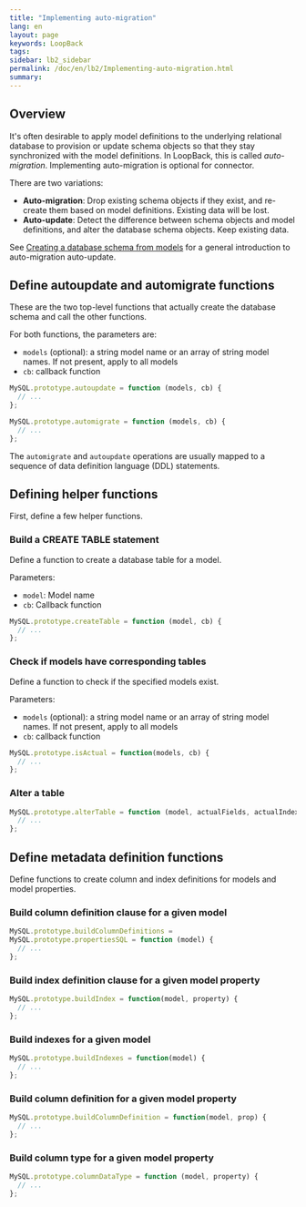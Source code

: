 ```yaml
---
title: "Implementing auto-migration"
lang: en
layout: page
keywords: LoopBack
tags:
sidebar: lb2_sidebar
permalink: /doc/en/lb2/Implementing-auto-migration.html
summary:
---
```


## Overview

It's often desirable to apply model definitions to the underlying relational database to provision or update schema objects so that they stay synchronized with the model definitions.
In LoopBack, this is called _auto-migration_. Implementing auto-migration is optional for connector.

There are two variations:

* **Auto-migration**: Drop existing schema objects if they exist, and re-create them based on model definitions. Existing data will be lost.
* **Auto-update**: Detect the difference between schema objects and model definitions, and alter the database schema objects. Keep existing data.

See [Creating a database schema from models](/doc/{{page.lang}}/lb2/Creating-a-database-schema-from-models.html) for a general introduction to auto-migration auto-update.

## Define autoupdate and automigrate functions

These are the two top-level functions that actually create the database schema and call the other functions.

For both functions, the parameters are:

* `models` (optional): a string model name or an array of string model names. If not present, apply to all models
* `cb`: callback function

```javascript
MySQL.prototype.autoupdate = function (models, cb) {
  // ...
};

MySQL.prototype.automigrate = function (models, cb) {
  // ...
};
```

The `automigrate` and `autoupdate` operations are usually mapped to a sequence of data definition language (DDL) statements.

## Defining helper functions

First, define a few helper functions.

### Build a CREATE TABLE statement

Define a function to create a database table for a model.

Parameters:

* `model`: Model name
* `cb`: Callback function

```javascript
MySQL.prototype.createTable = function (model, cb) {
  // ...
};
```

### Check if models have corresponding tables

Define a function to check if the specified models exist.

Parameters:

* `models` (optional): a string model name or an array of string model names. If not present, apply to all models
* `cb`: callback function

```javascript
MySQL.prototype.isActual = function(models, cb) {
  // ...
};
```

### Alter a table

```javascript
MySQL.prototype.alterTable = function (model, actualFields, actualIndexes, done, checkOnly) {
  // ...
};
```

## Define metadata definition functions

Define functions to create column and index definitions for models and model properties.

### Build column definition clause for a given model

```javascript
MySQL.prototype.buildColumnDefinitions =
MySQL.prototype.propertiesSQL = function (model) {
  // ...
};
```

### Build index definition clause for a given model property

```javascript
MySQL.prototype.buildIndex = function(model, property) {
  // ...
};
```

### Build indexes for a given model

```javascript
MySQL.prototype.buildIndexes = function(model) {
  // ...
};
```

### Build column definition for a given model property

```javascript
MySQL.prototype.buildColumnDefinition = function(model, prop) {
  // ...
};
```

### Build column type for a given model property

```javascript
MySQL.prototype.columnDataType = function (model, property) {
  // ...
};
```